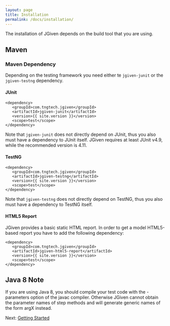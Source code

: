 ```yaml
---
layout: page
title: Installation
permalink: /docs/installation/
---
```


The installation of JGiven depends on the build tool that you are using.

## Maven

### Maven Dependency

Depending on the testing framework you need either te `jgiven-junit` or the `jgiven-testng` dependency.


#### JUnit
```
<dependency>
   <groupId>com.tngtech.jgiven</groupId>
   <artifactId>jgiven-junit</artifactId>
   <version>{{ site.version }}</version>
   <scope>test</scope>
</dependency>
```

Note that `jgiven-junit` does not directly depend on JUnit, thus you also must have a dependency to JUnit itself.
JGiven requires at least JUnit v4.9, while the recommended version is 4.11.

#### TestNG
```
<dependency>
   <groupId>com.tngtech.jgiven</groupId>
   <artifactId>jgiven-testng</artifactId>
   <version>{{ site.version }}</version>
   <scope>test</scope>
</dependency>
```

Note that `jgiven-testng` does not directly depend on TestNG, thus you also must have a dependency to TestNG itself.

#### HTML5 Report
JGiven provides a basic static HTML report. In order to get a model HTML5-based report you have to add the following dependency:

```
<dependency>
   <groupId>com.tngtech.jgiven</groupId>
   <artifactId>jgiven-html5-report</artifactId>
   <version>{{ site.version }}</version>
   <scope>test</scope>
</dependency>
```

## Java 8 Note

If you are using Java 8, you should compile your test code with the -parameters option of the javac compiler. Otherwise JGiven cannot obtain the parameter names of step methods and will generate generic names of the form argX instead.

Next: [Getting Started]({{site.baseurl}}/docs/gettingstarted/)
